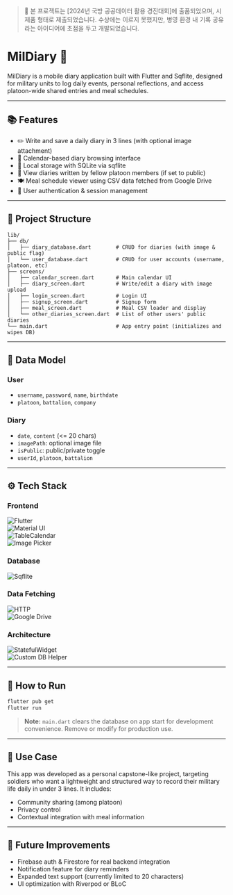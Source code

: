 > 📌 본 프로젝트는 [2024년 국방 공공데이터 활용 경진대회]에 출품되었으며, 시제품 형태로 제출되었습니다. 수상에는 이르지 못했지만, 병영 환경 내 기록 공유라는 아이디어에 초점을 두고 개발되었습니다.


# MilDiary 🌟

MilDiary is a mobile diary application built with Flutter and Sqflite, designed for military units to log daily events, personal reflections, and access platoon-wide shared entries and meal schedules.

---

## 📚 Features

- ✏️ Write and save a daily diary in 3 lines (with optional image attachment)  
- 📆 Calendar-based diary browsing interface  
- 📁 Local storage with SQLite via sqflite  
- 🔎 View diaries written by fellow platoon members (if set to public)  
- 🍽️ Meal schedule viewer using CSV data fetched from Google Drive  
- 🚪 User authentication & session management  

---

## 🔄 Project Structure

```
lib/
├── db/
│   ├── diary_database.dart        # CRUD for diaries (with image & public flag)
│   └── user_database.dart         # CRUD for user accounts (username, platoon, etc)
├── screens/
│   ├── calendar_screen.dart       # Main calendar UI
│   ├── diary_screen.dart          # Write/edit a diary with image upload
│   ├── login_screen.dart          # Login UI
│   ├── signup_screen.dart         # Signup form
│   ├── meal_screen.dart           # Meal CSV loader and display
│   └── other_diaries_screen.dart  # List of other users' public diaries
└── main.dart                      # App entry point (initializes and wipes DB)
```

---

## 🧩 Data Model

### User

- `username`, `password`, `name`, `birthdate`  
- `platoon`, `battalion`, `company`  

### Diary

- `date`, `content` (<= 20 chars)  
- `imagePath`: optional image file  
- `isPublic`: public/private toggle  
- `userId`, `platoon`, `battalion`  

---

## ⚙️ Tech Stack

### Frontend  
![Flutter](https://img.shields.io/badge/Flutter-02569B?style=for-the-badge&logo=flutter&logoColor=white)  
![Material UI](https://img.shields.io/badge/Material--UI-0081CB?style=for-the-badge&logo=mui&logoColor=white)  
![TableCalendar](https://img.shields.io/badge/TableCalendar-%2312100E?style=for-the-badge&logo=googlecalendar&logoColor=white)  
![Image Picker](https://img.shields.io/badge/Image%20Picker-FFCC00?style=for-the-badge)

### Database  
![Sqflite](https://img.shields.io/badge/Sqflite-SQLite-003B57?style=for-the-badge&logo=sqlite&logoColor=white)

### Data Fetching  
![HTTP](https://img.shields.io/badge/HTTP_Package-00ADD8?style=for-the-badge)  
![Google Drive](https://img.shields.io/badge/Google%20Drive-4285F4?style=for-the-badge&logo=googledrive&logoColor=white)

### Architecture  
![StatefulWidget](https://img.shields.io/badge/StatefulWidget-009688?style=for-the-badge)  
![Custom DB Helper](https://img.shields.io/badge/Custom%20DB%20Helper-607D8B?style=for-the-badge)

---

## 🚀 How to Run

```bash
flutter pub get
flutter run
```

> **Note:** `main.dart` clears the database on app start for development convenience. Remove or modify for production use.

---

## 🏡 Use Case

This app was developed as a personal capstone-like project, targeting soldiers who want a lightweight and structured way to record their military life daily in under 3 lines. It includes:

- Community sharing (among platoon)  
- Privacy control  
- Contextual integration with meal information  

---

## 🔮 Future Improvements

- Firebase auth & Firestore for real backend integration  
- Notification feature for diary reminders  
- Expanded text support (currently limited to 20 characters)  
- UI optimization with Riverpod or BLoC  

